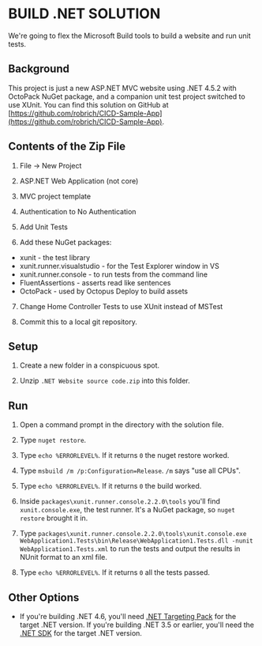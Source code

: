 BUILD .NET SOLUTION
===================

We're going to flex the Microsoft Build tools to build a website and run unit tests.

Background
----------

This project is just a new ASP.NET MVC website using .NET 4.5.2 with OctoPack NuGet package, and a companion unit test project switched to use XUnit.  You can find this solution on GitHub at [https://github.com/robrich/CICD-Sample-App](https://github.com/robrich/CICD-Sample-App).


Contents of the Zip File
------------------------

1. File -> New Project

2. ASP.NET Web Application (not core)

3. MVC project template

4. Authentication to No Authentication

5. Add Unit Tests

6. Add these NuGet packages:

  - xunit - the test library
  - xunit.runner.visualstudio - for the Test Explorer window in VS
  - xunit.runner.console - to run tests from the command line
  - FluentAssertions - asserts read like sentences
  - OctoPack - used by Octopus Deploy to build assets

7. Change Home Controller Tests to use XUnit instead of MSTest

8. Commit this to a local git repository.


Setup
-----

1. Create a new folder in a conspicuous spot.

2. Unzip `.NET Website source code.zip` into this folder.


Run
---

1. Open a command prompt in the directory with the solution file.

2. Type `nuget restore`.

3. Type `echo %ERRORLEVEL%`.  If it returns `0` the nuget restore worked.

4. Type `msbuild /m /p:Configuration=Release`.  `/m` says "use all CPUs".

5. Type `echo %ERRORLEVEL%`.  If it returns `0` the build worked.

6. Inside `packages\xunit.runner.console.2.2.0\tools` you'll find `xunit.console.exe`, the test runner.  It's a NuGet package, so `nuget restore` brought it in.

7. Type `packages\xunit.runner.console.2.2.0\tools\xunit.console.exe WebApplication1.Tests\bin\Release\WebApplication1.Tests.dll -nunit WebApplication1.Tests.xml` to run the tests and output the results in NUnit format to an xml file.

8. Type `echo %ERRORLEVEL%`.  If it returns `0` all the tests passed.


Other Options
-------------

- If you're building .NET 4.6, you'll need [.NET Targeting Pack](http://getdotnet.azurewebsites.net/target-dotnet-platforms.html) for the target .NET version.  If you're building .NET 3.5 or earlier, you'll need the [.NET SDK](http://getdotnet.azurewebsites.net/target-dotnet-platforms.html) for the target .NET version.
